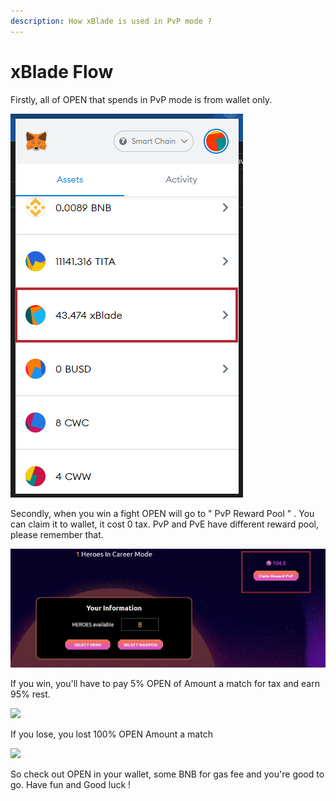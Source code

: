 ```yaml
---
description: How xBlade is used in PvP mode ?
---
```


# xBlade Flow

Firstly, all of OPEN that spends in PvP mode is from wallet only.

![](<../../.gitbook/assets/image (3) (1).png>)

Secondly, when you win a fight OPEN will go to " PvP Reward Pool " . You can claim it to wallet, it cost 0 tax. PvP and PvE have different reward pool, please remember that.

![PvP Reward Pool](<../../.gitbook/assets/20 (2).jpg>)

If you win, you'll have to pay 5% OPEN of Amount a match for tax and earn 95% rest.

![](<../../.gitbook/assets/photo\_2022-01-05\_15-57-43 (1).jpg>)

If you lose, you lost 100% OPEN Amount a match

![](<../../.gitbook/assets/photo\_2022-01-05\_15-57-53 (1).jpg>)

So check out OPEN in your wallet, some BNB for gas fee and you're good to go. Have fun and Good luck !
